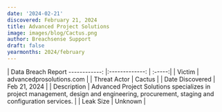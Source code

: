 ```yaml
---
date: '2024-02-21'
discovered: February 21, 2024
title: Advanced Project Solutions
image: images/blog/Cactus.png
author: Breachsense Support
draft: false
yearmonths: 2024/february
---
```



| Data Breach Report
------------:     |:-------------:    | :-----:|
| Victim      | advancedprosolutions.com      | 
| Threat Actor      | Cactus      | 
| Date Discovered      | Feb 21, 2024      | 
| Description      | Advanced Project Solutions specializes in project management, design and engineering, procurement, staging and configuration services.      | 
| Leak Size      | Unknown      | 


